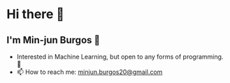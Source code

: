 # Hi there 👋

## I'm Min-jun Burgos 🙂
- Interested in Machine Learning, but open to any forms of programming. 🤔
- 📫 How to reach me: minjun.burgos20@gmail.com


<!--
**LiquidPunk/LiquidPunk** is a ✨ _special_ ✨ repository because its `README.md` (this file) appears on your GitHub profile.

Here are some ideas to get you started:

- 🔭 I’m currently working on ...
- 🌱 I’m currently learning ...
- 👯 I’m looking to collaborate on ...
- 🤔 I’m looking for help with ...
- 💬 Ask me about ...
- 📫 How to reach me: ...
- 😄 Pronouns: ...
- ⚡ Fun fact: ...
-->
